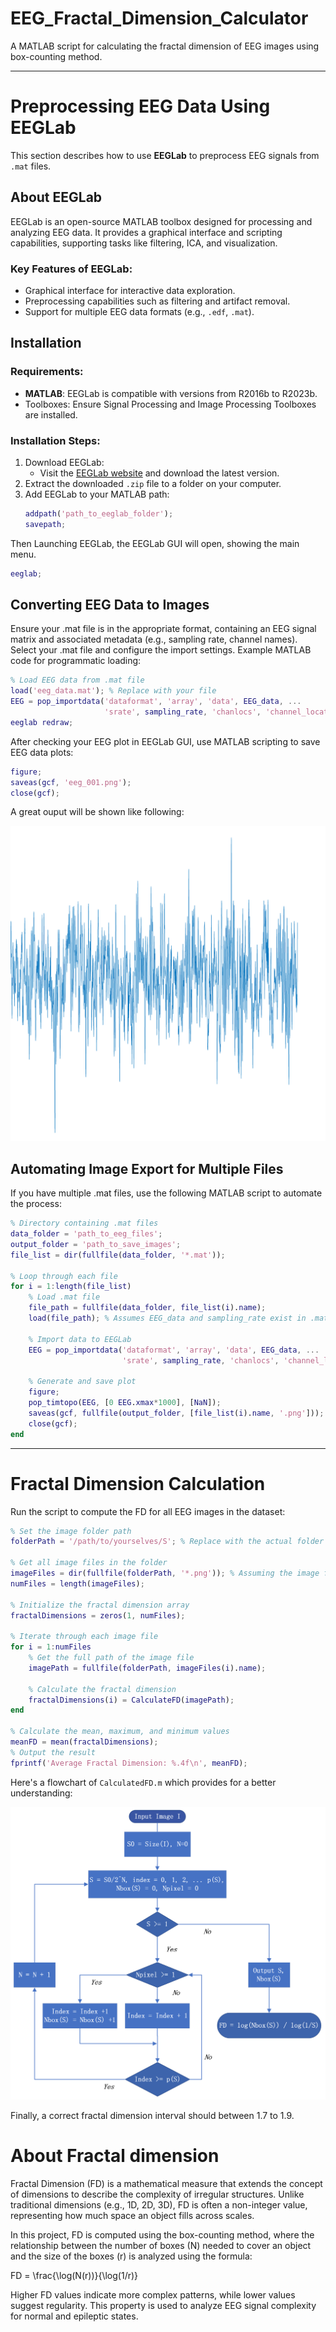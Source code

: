 # EEG_Fractal_Dimension_Calculator

A MATLAB script for calculating the fractal dimension of EEG images using box-counting method.

---

# Preprocessing EEG Data Using EEGLab

This section describes how to use **EEGLab** to preprocess EEG signals from `.mat` files. 

## About EEGLab  
EEGLab is an open-source MATLAB toolbox designed for processing and analyzing EEG data. It provides a graphical interface and scripting capabilities, supporting tasks like filtering, ICA, and visualization.  

### Key Features of EEGLab:
- Graphical interface for interactive data exploration.
- Preprocessing capabilities such as filtering and artifact removal.
- Support for multiple EEG data formats (e.g., `.edf`, `.mat`).

## Installation

### Requirements:
- **MATLAB**: EEGLab is compatible with versions from R2016b to R2023b.
- Toolboxes: Ensure Signal Processing and Image Processing Toolboxes are installed.

### Installation Steps:
1. Download EEGLab:
   - Visit the [EEGLab website](https://sccn.ucsd.edu/eeglab/download.php) and download the latest version.
2. Extract the downloaded `.zip` file to a folder on your computer.
3. Add EEGLab to your MATLAB path:
   ```matlab
   addpath('path_to_eeglab_folder');
   savepath;

Then Launching EEGLab, the EEGLab GUI will open, showing the main menu.
```matlab
eeglab;
```

## Converting EEG Data to Images

Ensure your .mat file is in the appropriate format, containing an EEG signal matrix and associated metadata (e.g., sampling rate, channel names). Select your .mat file and configure the import settings. Example MATLAB code for programmatic loading:
```matlab
% Load EEG data from .mat file
load('eeg_data.mat'); % Replace with your file
EEG = pop_importdata('dataformat', 'array', 'data', EEG_data, ...
                     'srate', sampling_rate, 'chanlocs', 'channel_locations.ced');
eeglab redraw;
```
After checking your EEG plot in EEGLab GUI, use MATLAB scripting to save EEG data plots:
```matlab
figure;
saveas(gcf, 'eeg_001.png');
close(gcf);
```
A great ouput will be shown like following:

![本地图片](Z001.png)

## Automating Image Export for Multiple Files
If you have multiple .mat files, use the following MATLAB script to automate the process:
```matlab
% Directory containing .mat files
data_folder = 'path_to_eeg_files';
output_folder = 'path_to_save_images';
file_list = dir(fullfile(data_folder, '*.mat'));

% Loop through each file
for i = 1:length(file_list)
    % Load .mat file
    file_path = fullfile(data_folder, file_list(i).name);
    load(file_path); % Assumes EEG_data and sampling_rate exist in .mat
    
    % Import data to EEGLab
    EEG = pop_importdata('dataformat', 'array', 'data', EEG_data, ...
                         'srate', sampling_rate, 'chanlocs', 'channel_locations.ced');
    
    % Generate and save plot
    figure;
    pop_timtopo(EEG, [0 EEG.xmax*1000], [NaN]);
    saveas(gcf, fullfile(output_folder, [file_list(i).name, '.png']));
    close(gcf);
end
```

---

# Fractal Dimension Calculation

Run the script to compute the FD for all EEG images in the dataset:
```matlab
% Set the image folder path
folderPath = '/path/to/yourselves/S'; % Replace with the actual folder path

% Get all image files in the folder
imageFiles = dir(fullfile(folderPath, '*.png')); % Assuming the image files are in png format
numFiles = length(imageFiles);

% Initialize the fractal dimension array
fractalDimensions = zeros(1, numFiles);

% Iterate through each image file
for i = 1:numFiles
    % Get the full path of the image file
    imagePath = fullfile(folderPath, imageFiles(i).name);
    
    % Calculate the fractal dimension
    fractalDimensions(i) = CalculateFD(imagePath);
end

% Calculate the mean, maximum, and minimum values
meanFD = mean(fractalDimensions);
% Output the result
fprintf('Average Fractal Dimension: %.4f\n', meanFD);
```

Here's a flowchart of ```CalculatedFD.m``` which provides for a better understanding:

![本地图片](FD_Flowchart.png)

Finally, a correct fractal dimension interval should between 1.7 to 1.9.

# About Fractal dimension

Fractal Dimension (FD) is a mathematical measure that extends the concept of dimensions to describe the complexity of irregular structures. Unlike traditional dimensions (e.g., 1D, 2D, 3D), FD is often a non-integer value, representing how much space an object fills across scales.

In this project, FD is computed using the box-counting method, where the relationship between the number of boxes (N) needed to cover an object and the size of the boxes (r) is analyzed using the formula:

FD = \frac{\log(N(r))}{\log(1/r)}

Higher FD values indicate more complex patterns, while lower values suggest regularity. This property is used to analyze EEG signal complexity for normal and epileptic states.
